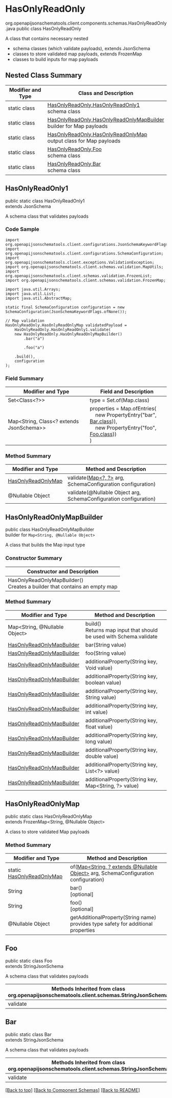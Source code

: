 # HasOnlyReadOnly
org.openapijsonschematools.client.components.schemas.HasOnlyReadOnly.java
public class HasOnlyReadOnly

A class that contains necessary nested
- schema classes (which validate payloads), extends JsonSchema
- classes to store validated map payloads, extends FrozenMap
- classes to build inputs for map payloads

## Nested Class Summary
| Modifier and Type | Class and Description |
| ----------------- | ---------------------- |
| static class | [HasOnlyReadOnly.HasOnlyReadOnly1](#hasonlyreadonly1)<br> schema class |
| static class | [HasOnlyReadOnly.HasOnlyReadOnlyMapBuilder](#hasonlyreadonlymapbuilder)<br> builder for Map payloads |
| static class | [HasOnlyReadOnly.HasOnlyReadOnlyMap](#hasonlyreadonlymap)<br> output class for Map payloads |
| static class | [HasOnlyReadOnly.Foo](#foo)<br> schema class |
| static class | [HasOnlyReadOnly.Bar](#bar)<br> schema class |

## HasOnlyReadOnly1
public static class HasOnlyReadOnly1<br>
extends JsonSchema

A schema class that validates payloads

### Code Sample
```
import org.openapijsonschematools.client.configurations.JsonSchemaKeywordFlags;
import org.openapijsonschematools.client.configurations.SchemaConfiguration;
import org.openapijsonschematools.client.exceptions.ValidationException;
import org.openapijsonschematools.client.schemas.validation.MapUtils;
import org.openapijsonschematools.client.schemas.validation.FrozenList;
import org.openapijsonschematools.client.schemas.validation.FrozenMap;

import java.util.Arrays;
import java.util.List;
import java.util.AbstractMap;

static final SchemaConfiguration configuration = new SchemaConfiguration(JsonSchemaKeywordFlags.ofNone());

// Map validation
HasOnlyReadOnly.HasOnlyReadOnlyMap validatedPayload =
    HasOnlyReadOnly.HasOnlyReadOnly1.validate(
    new HasOnlyReadOnly.HasOnlyReadOnlyMapBuilder()
        .bar("a")

        .foo("a")

    .build(),
    configuration
);
```

### Field Summary
| Modifier and Type | Field and Description |
| ----------------- | ---------------------- |
| Set<Class<?>> | type = Set.of(Map.class) |
| Map<String, Class<? extends JsonSchema>> | properties = Map.ofEntries(<br>&nbsp;&nbsp;&nbsp;&nbsp;new PropertyEntry("bar", [Bar.class](#bar))),<br>&nbsp;&nbsp;&nbsp;&nbsp;new PropertyEntry("foo", [Foo.class](#foo)))<br>)<br> |

### Method Summary
| Modifier and Type | Method and Description |
| ----------------- | ---------------------- |
| [HasOnlyReadOnlyMap](#hasonlyreadonlymap) | validate([Map&lt;?, ?&gt;](#hasonlyreadonlymapbuilder) arg, SchemaConfiguration configuration) |
| @Nullable Object | validate(@Nullable Object arg, SchemaConfiguration configuration) |
## HasOnlyReadOnlyMapBuilder
public class HasOnlyReadOnlyMapBuilder<br>
builder for `Map<String, @Nullable Object>`

A class that builds the Map input type

### Constructor Summary
| Constructor and Description |
| --------------------------- |
| HasOnlyReadOnlyMapBuilder()<br>Creates a builder that contains an empty map |

### Method Summary
| Modifier and Type | Method and Description |
| ----------------- | ---------------------- |
| Map<String, @Nullable Object> | build()<br>Returns map input that should be used with Schema.validate |
| [HasOnlyReadOnlyMapBuilder](#hasonlyreadonlymapbuilder) | bar(String value) |
| [HasOnlyReadOnlyMapBuilder](#hasonlyreadonlymapbuilder) | foo(String value) |
| [HasOnlyReadOnlyMapBuilder](#hasonlyreadonlymapbuilder) | additionalProperty(String key, Void value) |
| [HasOnlyReadOnlyMapBuilder](#hasonlyreadonlymapbuilder) | additionalProperty(String key, boolean value) |
| [HasOnlyReadOnlyMapBuilder](#hasonlyreadonlymapbuilder) | additionalProperty(String key, String value) |
| [HasOnlyReadOnlyMapBuilder](#hasonlyreadonlymapbuilder) | additionalProperty(String key, int value) |
| [HasOnlyReadOnlyMapBuilder](#hasonlyreadonlymapbuilder) | additionalProperty(String key, float value) |
| [HasOnlyReadOnlyMapBuilder](#hasonlyreadonlymapbuilder) | additionalProperty(String key, long value) |
| [HasOnlyReadOnlyMapBuilder](#hasonlyreadonlymapbuilder) | additionalProperty(String key, double value) |
| [HasOnlyReadOnlyMapBuilder](#hasonlyreadonlymapbuilder) | additionalProperty(String key, List<?> value) |
| [HasOnlyReadOnlyMapBuilder](#hasonlyreadonlymapbuilder) | additionalProperty(String key, Map<String, ?> value) |

## HasOnlyReadOnlyMap
public static class HasOnlyReadOnlyMap<br>
extends FrozenMap<String, @Nullable Object>

A class to store validated Map payloads

### Method Summary
| Modifier and Type | Method and Description |
| ----------------- | ---------------------- |
| static [HasOnlyReadOnlyMap](#hasonlyreadonlymap) | of([Map<String, ? extends @Nullable Object>](#hasonlyreadonlymapbuilder) arg, SchemaConfiguration configuration) |
| String | bar()<br>[optional] |
| String | foo()<br>[optional] |
| @Nullable Object | getAdditionalProperty(String name)<br>provides type safety for additional properties |

## Foo
public static class Foo<br>
extends StringJsonSchema

A schema class that validates payloads

| Methods Inherited from class org.openapijsonschematools.client.schemas.StringJsonSchema |
| ------------------------------------------------------------------ |
| validate                                                           |

## Bar
public static class Bar<br>
extends StringJsonSchema

A schema class that validates payloads

| Methods Inherited from class org.openapijsonschematools.client.schemas.StringJsonSchema |
| ------------------------------------------------------------------ |
| validate                                                           |

[[Back to top]](#top) [[Back to Component Schemas]](../../../README.md#Component-Schemas) [[Back to README]](../../../README.md)
